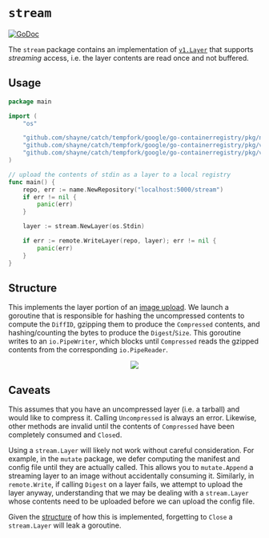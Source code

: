# `stream`

[![GoDoc](https://godoc.org/github.com/google/go-containerregistry/pkg/v1/stream?status.svg)](https://godoc.org/github.com/google/go-containerregistry/pkg/v1/stream)

The `stream` package contains an implementation of
[`v1.Layer`](https://godoc.org/github.com/google/go-containerregistry/pkg/v1#Layer)
that supports _streaming_ access, i.e. the layer contents are read once and not
buffered.

## Usage

```go
package main

import (
	"os"

	"github.com/shayne/catch/tempfork/google/go-containerregistry/pkg/name"
	"github.com/shayne/catch/tempfork/google/go-containerregistry/pkg/v1/remote"
	"github.com/shayne/catch/tempfork/google/go-containerregistry/pkg/v1/stream"
)

// upload the contents of stdin as a layer to a local registry
func main() {
	repo, err := name.NewRepository("localhost:5000/stream")
	if err != nil {
		panic(err)
	}

	layer := stream.NewLayer(os.Stdin)

	if err := remote.WriteLayer(repo, layer); err != nil {
		panic(err)
	}
}
```

## Structure

This implements the layer portion of an [image
upload](/pkg/v1/remote#anatomy-of-an-image-upload). We launch a goroutine that
is responsible for hashing the uncompressed contents to compute the `DiffID`,
gzipping them to produce the `Compressed` contents, and hashing/counting the
bytes to produce the `Digest`/`Size`. This goroutine writes to an
`io.PipeWriter`, which blocks until `Compressed` reads the gzipped contents from
the corresponding `io.PipeReader`.

<p align="center">
  <img src="/images/stream.dot.svg" />
</p>

## Caveats

This assumes that you have an uncompressed layer (i.e. a tarball) and would like
to compress it. Calling `Uncompressed` is always an error. Likewise, other
methods are invalid until the contents of `Compressed` have been completely
consumed and `Close`d.

Using a `stream.Layer` will likely not work without careful consideration. For
example, in the `mutate` package, we defer computing the manifest and config
file until they are actually called. This allows you to `mutate.Append` a
streaming layer to an image without accidentally consuming it. Similarly, in
`remote.Write`, if calling `Digest` on a layer fails, we attempt to upload the
layer anyway, understanding that we may be dealing with a `stream.Layer` whose
contents need to be uploaded before we can upload the config file.

Given the [structure](#structure) of how this is implemented, forgetting to
`Close` a `stream.Layer` will leak a goroutine.

